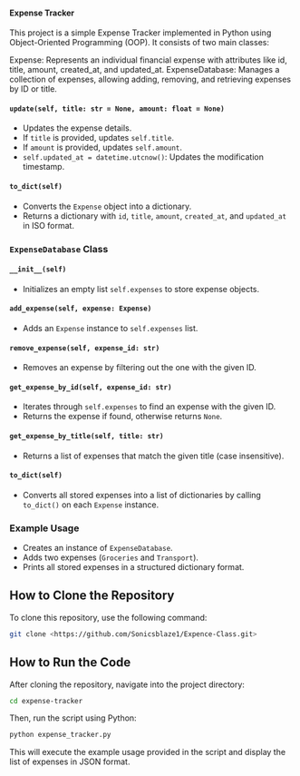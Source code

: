 #### Expense Tracker
This project is a simple Expense Tracker implemented in Python using Object-Oriented Programming (OOP). It consists of two main classes:

Expense: Represents an individual financial expense with attributes like id, title, amount, created_at, and updated_at.
ExpenseDatabase: Manages a collection of expenses, allowing adding, removing, and retrieving expenses by ID or title.



#### `update(self, title: str = None, amount: float = None)`
- Updates the expense details.
- If `title` is provided, updates `self.title`.
- If `amount` is provided, updates `self.amount`.
- `self.updated_at = datetime.utcnow()`: Updates the modification timestamp.

#### `to_dict(self)`
- Converts the `Expense` object into a dictionary.
- Returns a dictionary with `id`, `title`, `amount`, `created_at`, and `updated_at` in ISO format.

### `ExpenseDatabase` Class
#### `__init__(self)`
- Initializes an empty list `self.expenses` to store expense objects.

#### `add_expense(self, expense: Expense)`
- Adds an `Expense` instance to `self.expenses` list.

#### `remove_expense(self, expense_id: str)`
- Removes an expense by filtering out the one with the given ID.

#### `get_expense_by_id(self, expense_id: str)`
- Iterates through `self.expenses` to find an expense with the given ID.
- Returns the expense if found, otherwise returns `None`.

#### `get_expense_by_title(self, title: str)`
- Returns a list of expenses that match the given title (case insensitive).

#### `to_dict(self)`
- Converts all stored expenses into a list of dictionaries by calling `to_dict()` on each `Expense` instance.

### Example Usage
- Creates an instance of `ExpenseDatabase`.
- Adds two expenses (`Groceries` and `Transport`).
- Prints all stored expenses in a structured dictionary format.



## How to Clone the Repository
To clone this repository, use the following command:

```sh
git clone <https://github.com/Sonicsblaze1/Expence-Class.git>
```


## How to Run the Code
After cloning the repository, navigate into the project directory:

```sh
cd expense-tracker
```

Then, run the script using Python:

```sh
python expense_tracker.py
```

This will execute the example usage provided in the script and display the list of expenses in JSON format.
